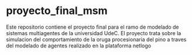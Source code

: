 # proyecto_final_msm
Este repositorio contiene el proyecto final para el ramo de modelado de sistemas multiagentes de la universidad UdeC. El proyecto trata sobre la simulacion del comportamiento de la oruga procesionaria del pino a traves del modelado de agentes realizado en la plataforma netlogo 
